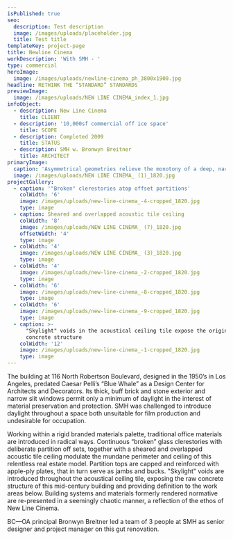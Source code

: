 ```yaml
---
isPublished: true
seo:
  description: Test description
  image: /images/uploads/placeholder.jpg
  title: Test title
templateKey: project-page
title: Newline Cinema
workDescription: 'With SMH - '
type: commercial
heroImage:
  image: /images/uploads/newline-cinema_ph_3800x1900.jpg
headline: RETHINK THE “STANDARD” STANDARDS
previewImage:
  image: /images/uploads/NEW LINE CINEMA_index_1.jpg
infoObject:
  - description: New Line Cinema
    title: CLIENT
  - description: '10,000sf commercial off ice space'
    title: SCOPE
  - description: Completed 2009
    title: STATUS
  - description: SMH w. Bronwyn Breitner
    title: ARCHITECT
primaryImage:
  caption: 'Asymmetrical geometries relieve the monotony of a deep, narrow floor plate'
  image: /images/uploads/NEW LINE CINEMA_ (1)_1820.jpg
projectGallery:
  - caption: '"Broken" clerestories atop offset partitions'
    colWidth: '6'
    image: /images/uploads/new-line-cinema_-4-cropped_1820.jpg
    type: image
  - caption: Sheared and overlapped acoustic tile ceiling
    colWidth: '8'
    image: /images/uploads/NEW LINE CINEMA_ (7)_1820.jpg
    offsetWidth: '4'
    type: image
  - colWidth: '4'
    image: /images/uploads/NEW LINE CINEMA_ (3)_1820.jpg
    type: image
  - colWidth: '4'
    image: /images/uploads/new-line-cinema_-2-cropped_1820.jpg
    type: image
  - colWidth: '6'
    image: /images/uploads/new-line-cinema_-8-cropped_1820.jpg
    type: image
  - colWidth: '6'
    image: /images/uploads/new-line-cinema_-9-cropped_1820.jpg
    type: image
  - caption: >-
      "Skylight" voids in the acoustical ceiling tile expose the original
      concrete structure
    colWidth: '12'
    image: /images/uploads/new-line-cinema_-1-cropped_1820.jpg
    type: image
---
```

The building at 116 North Robertson Boulevard, designed in the 1950’s in Los Angeles, predated Caesar Pelli’s “Blue Whale” as a Design Center for Architects and Decorators. Its thick, buff brick and stone exterior and narrow slit windows permit only a minimum of daylight in the interest of material preservation and protection. SMH was challenged to introduce daylight throughout a space both unsuitable for film production and undesirable for occupation.

Working within a rigid branded materials palette, traditional office materials are introduced in radical ways. Continuous “broken” glass clerestories with deliberate partition off sets, together with a sheared and overlapped acoustic tile ceiling modulate the mundane perimeter and ceiling of this relentless real estate model. Partition tops are capped and reinforced with apple-ply plates, that in turn serve as jambs and bucks. "Skylight" voids are introduced throughout the acoustical ceiling tile, exposing the raw concrete structure of this mid-century building and providing definition to the work areas below. Building systems and materials formerly rendered normative are re-presented in a seemingly chaotic manner, a reflection of the ethos of New Line Cinema.

BC—OA principal Bronwyn Breitner led a team of 3 people at SMH as senior designer and project manager on this gut renovation.
